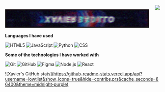 <img align="right" src="https://visitor-badge.laobi.icu/badge?page_id=lowtiist.README" />

![](https://github.com/lowtiist/lowtiist/blob/main/standard.gif)

**Languages I have used**

![HTML5](https://img.shields.io/badge/-HTML5-000000?style=flat&logo=HTML5)
![JavaScript](https://img.shields.io/badge/-JavaScript-000000?style=flat&logo=javascript)
![Python](https://img.shields.io/badge/-Python-000000?style=flat&logo=python)
![CSS](https://img.shields.io/badge/-CSS-000000?style=flat&logo=CSS)

**Some of the technologies I have worked with**

![Git](https://img.shields.io/badge/-Git-000000?style=flat&logo=git&logoColor=F05032)
![GitHub](https://img.shields.io/badge/-GitHub-000000?style=flat&logo=github&logoColor=FFFFFF)
![Figma](https://img.shields.io/badge/-Figma-000000?style=flat&logo=figma-software&logoColor=white&logoColor=0052CC)
![Node.js](https://img.shields.io/badge/-Node.js-000000?style=flat&logo=node.js&logoColor=339933)
![React](https://img.shields.io/badge/-React-000000?style=flat&logo=React&logoColor=61DAFB)

![Xavier's GitHub stats][(https://github-readme-stats.vercel.app/api?username=lowtiist&show_icons=true&hide=contribs,prs&cache_seconds=86400&theme=midnight-purple)](https://github.com/anuraghazra/github-readme-stats)
